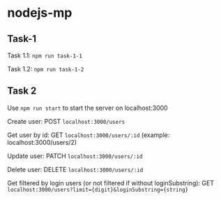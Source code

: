 # nodejs-mp

## Task-1

Task 1.1: `npm run task-1-1`

Task 1.2: `npm run task-1-2`


## Task 2

Use `npm run start` to start the server on localhost:3000

Create user: POST `localhost:3000/users`

Get user by id: GET `localhost:3000/users/:id`   (example: localhost:3000/users/2)

Update user: PATCH `localhost:3000/users/:id`

Delete user: DELETE `localhost:3000/users/:id`

Get filtered by login users (or not filtered if without loginSubstring): GET `localhost:3000/users?limit={digit}&loginSubstring={string}`

